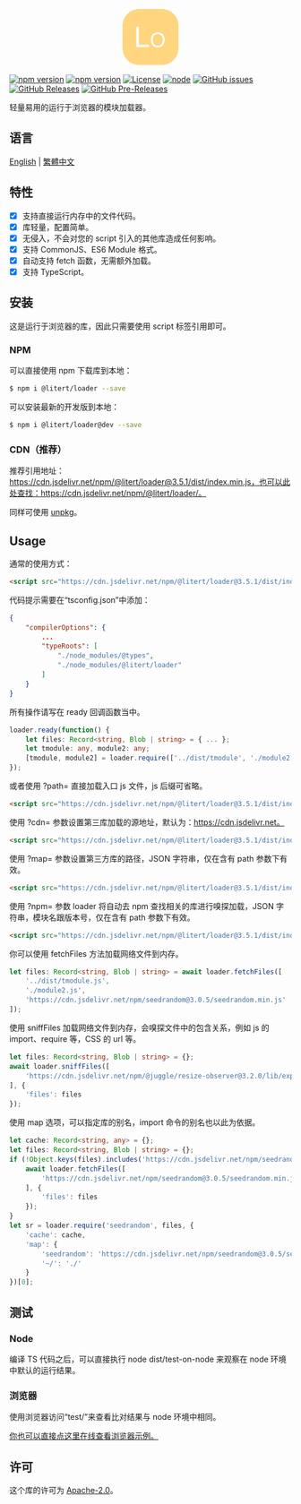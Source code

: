 <p align="center"><img src="./icon.svg" width="100" height="100" alt="Loader"></p>

[![npm version](https://img.shields.io/npm/v/@litert/loader.svg?colorB=brightgreen)](https://www.npmjs.com/package/@litert/loader "Stable Version")
[![npm version](https://img.shields.io/npm/v/@litert/loader/dev.svg)](https://www.npmjs.com/package/@litert/loader "Development Version")
[![License](https://img.shields.io/github/license/litert/loader.js.svg)](https://github.com/litert/loader.js/blob/master/LICENSE)
[![node](https://img.shields.io/node/v/@litert/loader.svg?colorB=brightgreen)](https://nodejs.org/dist/latest-v12.x/)
[![GitHub issues](https://img.shields.io/github/issues/litert/loader.js.svg)](https://github.com/litert/loader.js/issues)
[![GitHub Releases](https://img.shields.io/github/release/litert/loader.js.svg)](https://github.com/litert/loader.js/releases "Stable Release")
[![GitHub Pre-Releases](https://img.shields.io/github/release/litert/loader.js/all.svg)](https://github.com/litert/loader.js/releases "Pre-Release")

轻量易用的运行于浏览器的模块加载器。

## 语言

[English](../README.md) | [繁體中文](README.tc.md)

## 特性

- [x] 支持直接运行内存中的文件代码。  
- [x] 库轻量，配置简单。  
- [x] 无侵入，不会对您的 script 引入的其他库造成任何影响。  
- [x] 支持 CommonJS、ES6 Module 格式。  
- [x] 自动支持 fetch 函数，无需额外加载。  
- [x] 支持 TypeScript。

## 安装

这是运行于浏览器的库，因此只需要使用 script 标签引用即可。

### NPM

可以直接使用 npm 下载库到本地：

```sh
$ npm i @litert/loader --save
```

可以安装最新的开发版到本地：

```sh
$ npm i @litert/loader@dev --save
```

### CDN（推荐）

推荐引用地址：https://cdn.jsdelivr.net/npm/@litert/loader@3.5.1/dist/index.min.js，也可以此处查找：https://cdn.jsdelivr.net/npm/@litert/loader/。

同样可使用 [unpkg](https://unpkg.com/@litert/loader@3.5.1/dist/index.min.js)。

## Usage

通常的使用方式：

```html
<script src="https://cdn.jsdelivr.net/npm/@litert/loader@3.5.1/dist/index.min.js"></script>
```

代码提示需要在“tsconfig.json”中添加：

```json
{
    "compilerOptions": {
        ...
        "typeRoots": [
            "./node_modules/@types",
            "./node_modules/@litert/loader"
        ]
    }
}
```

所有操作请写在 ready 回调函数当中。

```typescript
loader.ready(function() {
    let files: Record<string, Blob | string> = { ... };
    let tmodule: any, module2: any;
    [tmodule, module2] = loader.require(['../dist/tmodule', './module2'], files);
});
```

或者使用 ?path= 直接加载入口 js 文件，js 后缀可省略。

```html
<script src="https://cdn.jsdelivr.net/npm/@litert/loader@3.5.1/dist/index.min.js?path=../lib/test"></script>
```

使用 ?cdn= 参数设置第三库加载的源地址，默认为：https://cdn.jsdelivr.net。

```html
<script src="https://cdn.jsdelivr.net/npm/@litert/loader@3.5.1/dist/index.min.js?cdn=https://cdn.xxx.xxx"></script>
```

使用 ?map= 参数设置第三方库的路径，JSON 字符串，仅在含有 path 参数下有效。

```html
<script src="https://cdn.jsdelivr.net/npm/@litert/loader@3.5.1/dist/index.min.js?&path=xxx&map={'xxx':'https://xx/npm/index'}"></script>
```

使用 ?npm= 参数 loader 将自动去 npm 查找相关的库进行嗅探加载，JSON 字符串，模块名跟版本号，仅在含有 path 参数下有效。

```html
<script src="https://cdn.jsdelivr.net/npm/@litert/loader@3.5.1/dist/index.min.js?&path=xxx&npm={'xxx':'1.0.0'}"></script>
```

你可以使用 fetchFiles 方法加载网络文件到内存。

```typescript
let files: Record<string, Blob | string> = await loader.fetchFiles([
    '../dist/tmodule.js',
    './module2.js',
    'https://cdn.jsdelivr.net/npm/seedrandom@3.0.5/seedrandom.min.js'
]);
```

使用 sniffFiles 加载网络文件到内存，会嗅探文件中的包含关系，例如 js 的 import、require 等，CSS 的 url 等。

```typescript
let files: Record<string, Blob | string> = {};
await loader.sniffFiles([
    'https://cdn.jsdelivr.net/npm/@juggle/resize-observer@3.2.0/lib/exports/resize-observer.js'
], {
    'files': files
});
```

使用 map 选项，可以指定库的别名，import 命令的别名也以此为依据。

```typescript
let cache: Record<string, any> = {};
let files: Record<string, Blob | string> = {};
if (!Object.keys(files).includes('https://cdn.jsdelivr.net/npm/seedrandom@3.0.5/seedrandom.min.js')) {
    await loader.fetchFiles([
        'https://cdn.jsdelivr.net/npm/seedrandom@3.0.5/seedrandom.min.js'
    ], {
        'files': files
    });
}
let sr = loader.require('seedrandom', files, {
    'cache': cache,
    'map': {
        'seedrandom': 'https://cdn.jsdelivr.net/npm/seedrandom@3.0.5/seedrandom.min',
        '~/': './'
    }
})[0];
```

## 测试

### Node

编译 TS 代码之后，可以直接执行 node dist/test-on-node 来观察在 node 环境中默认的运行结果。

### 浏览器

使用浏览器访问“test/”来查看比对结果与 node 环境中相同。

[你也可以直接点这里在线查看浏览器示例。](https://litert.github.io/loader.js/test/)

## 许可

这个库的许可为 [Apache-2.0](./LICENSE)。